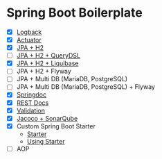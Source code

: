 # Spring Boot Boilerplate

- [x] [Logback](logback)
- [x] [Actuator](actuator)
- [x] [JPA + H2](jpa-h2)
- [ ] [JPA + H2 + QueryDSL](jpa-h2-querydsl)
- [x] [JPA + H2 + Liquibase](jpa-h2-liquibase)
- [ ] JPA + H2 + Flyway
- [ ] JPA + Multi DB (MariaDB, PostgreSQL)
- [ ] JPA + Multi DB (MariaDB, PostgreSQL) + Flyway
- [x] [Springdoc](springdoc)
- [x] [REST Docs](rest-docs)
- [x] [Validation](validation)
- [x] [Jacoco + SonarQube](jacoco-sonarqube)
- [x] Custom Spring Boot Starter
  - [Starter](custom-starter/sample-spring-boot-starter)
  - [Using Starter](custom-starter/using-starter)
- [ ] AOP
